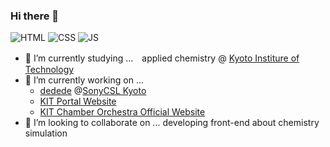 ### Hi there 👋
![HTML](https://img.shields.io/badge/-HTML5-333.svg?logo=html5&style=flat)
![CSS](https://img.shields.io/badge/-CSS3-1572B6.svg?logo=css3&style=flat)
![JS](https://img.shields.io/badge/Javascript-276DC3.svg?logo=javascript&style=flat)

- 🧪 I’m currently studying ...　applied chemistry @ [Kyoto Institure of Technology](https://www.kit.ac.jp/en/)
- 🔭 I’m currently working on ... 
  - [dedede](https://www.sonycsl.co.jp/kyoto/projects/dedede/) @[SonyCSL Kyoto](https://www.sonycsl.co.jp/kyoto/)
  - [KIT Portal Website](portal.kyotoinst.tech)
  - [KIT Chamber Orchestra Official Website](www.shitsukan.info)
- 🔎 I’m looking to collaborate on ... developing front-end about chemistry simulation

<!--
**fox-Nh133/fox-Nh133** is a ✨ _special_ ✨ repository because its `README.md` (this file) appears on your GitHub profile.

Here are some ideas to get you started:

- 🔭 I’m currently working on ...
- 🌱 I’m currently learning ...
- 👯 I’m looking to collaborate on ...
- 🤔 I’m looking for help with ...
- 💬 Ask me about ...
- 📫 How to reach me: ...
- 😄 Pronouns: ...
- ⚡ Fun fact: ...
-->
